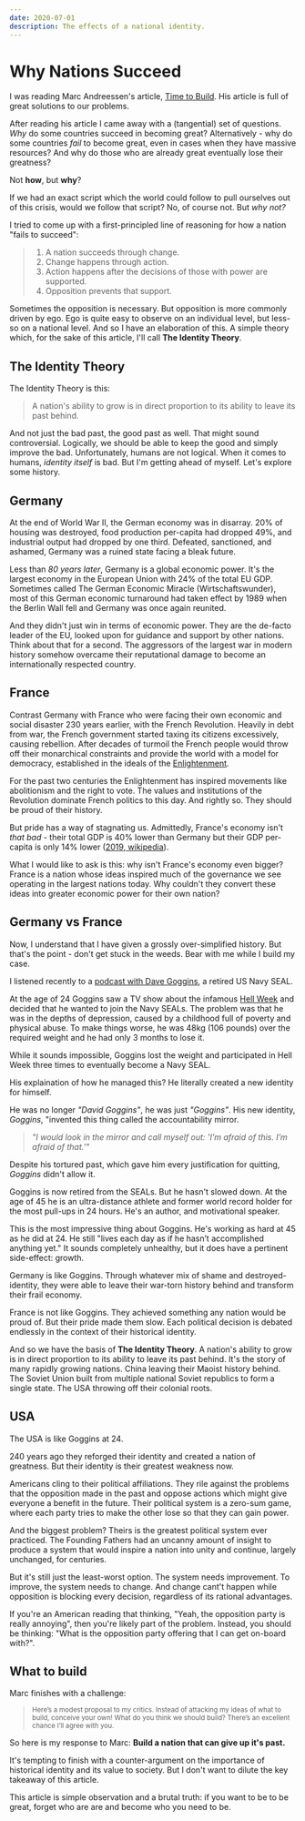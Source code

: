 ```yaml
---
date: 2020-07-01
description: The effects of a national identity.
---
```


# Why Nations Succeed

I was reading Marc Andreessen's article, [Time to Build](https://a16z.com/2020/04/18/its-time-to-build/). His article is full of great solutions to our problems. 

After reading his article I came away with a (tangential) set of questions. *Why* do some countries succeed in becoming great? Alternatively - why do some countries *fail* to become great, even in cases when they have massive resources? And why do those who are already great eventually lose their greatness?

Not **how**, but **why**? 

If we had an exact script which the world could follow to pull ourselves out of this crisis, would we follow that script? No, of course not. But *why not?*

I tried to come up with a first-principled line of reasoning for how a nation "fails to succeed":

> 1. A nation succeeds through change. <br />
> 2. Change happens through action. <br />
> 3. Action happens after the decisions of those with power are supported. <br />
> 4. Opposition prevents that support. 

Sometimes the opposition is necessary. But opposition is more commonly driven by ego. Ego is quite easy to observe on an individual level, but less-so on a national level. And so I have an elaboration of this. A simple theory which, for the sake of this article, I'll call **The Identity Theory**. 

## The Identity Theory

The Identity Theory is this: 

> A nation's ability to grow is in direct proportion to its ability to leave its past behind.

And not just the bad past, the good past as well. That might sound controversial. Logically, we should be able to keep the good and simply improve the bad. Unfortunately, humans are not logical. When it comes to humans, *identity itself* is bad. But I'm getting ahead of myself. Let's explore some history.

## Germany

At the end of World War II, the German economy was in disarray. 20% of housing was destroyed, food production per-capita had dropped 49%, and industrial output had dropped by one third. Defeated, sanctioned, and ashamed, Germany was a ruined state facing a bleak future.

Less than *80 years later*, Germany is a global economic power. It's the largest economy in the European Union with 24% of the total EU GDP. Sometimes called The German Economic Miracle (Wirtschaftswunder), most of this German economic turnaround had taken effect by 1989 when the Berlin Wall fell and Germany was once again reunited.

And they didn't just win in terms of economic power. They are the de-facto leader of the EU, looked upon for guidance and support by other nations. Think about that for a second. The aggressors of the largest war in modern history somehow overcame their reputational damage to become an internationally respected country.

## France

Contrast Germany with France who were facing their own economic and social disaster 230 years earlier, with the French Revolution. Heavily in debt from war, the French government started taxing its citizens excessively, causing rebellion. After decades of turmoil the French people would throw off their monarchical constraints and provide the world with a model for democracy, established in the ideals of the [Enlightenment](https://en.wikipedia.org/wiki/Age_of_Enlightenment).

For the past two centuries the Enlightenment has inspired movements like abolitionism and the right to vote. The values and institutions of the Revolution dominate French politics to this day. And rightly so. They should be proud of their history. 

But pride has a way of stagnating us. Admittedly, France's economy isn't *that bad* - their total GDP is 40% lower than Germany but their GDP per-capita is only 14% lower ([2019, wikipedia](https://en.wikipedia.org/wiki/Economy_of_the_European_Union#Economies_of_member_states)).

What I would like to ask is this: why isn't France's economy even bigger? France is a nation whose ideas inspired much of the governance we see operating in the largest nations today. Why couldn't they convert these ideas into greater economic power for their own nation?

## Germany vs France

Now, I understand that I have given a grossly over-simplified history. But that's the point - don't get stuck in the weeds. Bear with me while I build my case.

I listened recently to a [podcast with Dave Goggins](https://www.youtube.com/watch?v=BvWB7B8tXK8), a retired US Navy SEAL. 

At the age of 24 Goggins saw a TV show about the infamous [Hell Week](https://www.thebalancecareers.com/seal-training-hell-week-3356097) and decided that he wanted to join the Navy SEALs. The problem was that he was in the depths of depression, caused by a childhood full of poverty and physical abuse. To make things worse, he was 48kg (106 pounds) over the required weight and he had only 3 months to lose it. 

While it sounds impossible, Goggins lost the weight and participated in Hell Week three times to eventually become a Navy SEAL. 

His explaination of how he managed this? He literally created a new identity for himself. 

He was no longer *"David Goggins"*, he was just *"Goggins"*. His new identity, *Goggins*, "invented this thing called the accountability mirror. 
> *"I would look in the mirror and call myself out: 'I’m afraid of this. I’m afraid of that.'"* 

Despite his tortured past, which gave him every justification for quitting, *Goggins* didn't allow it.

Goggins is now retired from the SEALs. But he hasn't slowed down. At the age of 45 he is an ultra-distance athlete and former world record holder for the most pull-ups in 24 hours. He's an author, and motivational speaker.

This is the most impressive thing about Goggins. He's working as hard at 45 as he did at 24. He still "lives each day as if he hasn’t accomplished anything yet." It sounds completely unhealthy, but it does have a pertinent side-effect: growth.

Germany is like Goggins. Through whatever mix of shame and destroyed-identity, they were able to leave their war-torn history behind and transform their frail economy.

France is not like Goggins. They achieved something any nation would be proud of. But their pride made them slow. Each political decision is debated endlessly in the context of their historical identity. 

And so we have the basis of **The Identity Theory**. A nation's ability to grow is in direct proportion to its ability to leave its past behind. It's the story of many rapidly growing nations. China leaving their Maoist history behind. The Soviet Union built from multiple national Soviet republics to form a single state. The USA throwing off their colonial roots.

## USA

The USA is like Goggins at 24. 

240 years ago they reforged their identity and created a nation of greatness. But their identity is their greatest weakness now.  

Americans cling to their political affiliations. They rile against the problems that the opposition made in the past and oppose actions which might give everyone a benefit in the future. Their political system is a zero-sum game, where each party tries to make the other lose so that they can gain power.

And the biggest problem? Theirs is the greatest political system ever practiced. The Founding Fathers had an uncanny amount of insight to produce a system that would inspire a nation into unity and continue, largely unchanged, for centuries.

But it's still just the least-worst option. The system needs improvement. To improve, the system needs to change. And change cant't happen while opposition is blocking every decision, regardless of its rational advantages. 

If you're an American reading that thinking, "Yeah, the opposition party is really annoying", then you're likely part of the problem. Instead, you should be thinking: "What is the opposition party offering that I can get on-board with?".

## What to build

Marc finishes with a challenge:

> <small>Here’s a modest proposal to my critics. Instead of attacking my ideas of what to build, conceive your own! What do you think we should build? There’s an excellent chance I’ll agree with you.</small>

So here is my response to Marc: **Build a nation that can give up it's past.** 

It's tempting to finish with a counter-argument on the importance of historical identity and its value to society. But I don't want to dilute the key takeaway of this article. 

This article is simple observation and a brutal truth: if you want to be to be great, forget who are are and become who you need to be.

